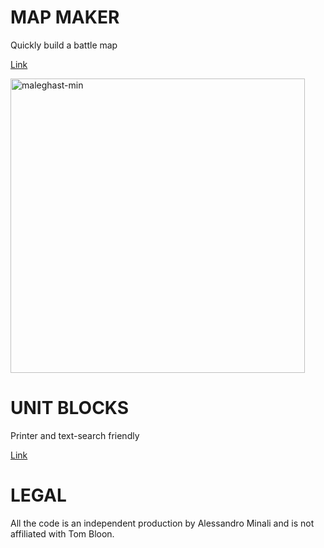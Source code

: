 # MAP MAKER
Quickly build a battle map

[Link](https://alessandrominali.github.io/maleghast/map.html)

<img width="471" alt="maleghast-min" src="https://github.com/AlessandroMinali/maleghast/assets/4143332/19f74ebb-e834-478d-abe1-4b0af2bf7aa4">

# UNIT BLOCKS
Printer and text-search friendly  

[Link](https://alessandrominali.github.io/maleghast/units.html)


# LEGAL

All the code is an independent production by Alessandro Minali and is not affiliated with Tom Bloon.
